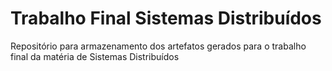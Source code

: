 # Trabalho Final Sistemas Distribuídos

Repositório para armazenamento dos artefatos gerados para o trabalho final da matéria de Sistemas Distribuídos

